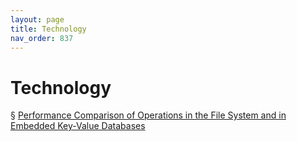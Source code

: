 ```yaml
---
layout: page
title: Technology 
nav_order: 837
---
```


# Technology 
§ [Performance Comparison of Operations in the File System and in Embedded Key-Value Databases](https://archive-p.bsafes.com/docs/P/Performance-Comparison-of-Operations-in-the-File-System-and-in-Embedded-Key-Value-Databases/)   
